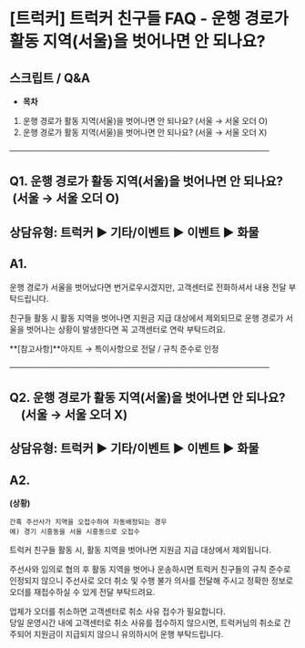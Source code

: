 # [트럭커] 트럭커 친구들 FAQ - 운행 경로가 활동 지역(서울)을 벗어나면 안 되나요?

**스크립트 / Q&A**
--------------

* **목차**

1. 운행 경로가 활동 지역(서울)을 벗어나면 안 되나요? (서울 → 서울 오더 O)
2. 운행 경로가 활동 지역(서울)을 벗어나면 안 되나요? (서울 → 서울 오더 X)

──────────────────────────────────────────────

**Q1. 운행 경로가 활동 지역(서울)을 벗어나면 안 되나요?       (서울 → 서울 오더 O)**
----------------------------------------------------------

상담유형: 트럭커 ▶ 기타/이벤트 ▶ 이벤트 ▶ 화물
-----------------------------

**A1.**
-------

운행 경로가 서울을 벗어났다면 번거로우시겠지만, 고객센터로 전화하셔서 내용 전달 부탁드립니다.  
  
친구들 활동 시 활동 지역을 벗어나면 지원금 지급 대상에서 제외되므로 운행 경로가 서울을 벗어나는 상황이 발생한다면 꼭 고객센터로 연락 부탁드려요.

**[참고사항]**아지트 → 특이사항으로 전달 / 규칙 준수로 인정 

──────────────────────────────────────────────

**Q2. 운행 경로가 활동 지역(서울)을 벗어나면 안 되나요?        (서울 → 서울 오더 X)**
-----------------------------------------------------------

상담유형: 트럭커 ▶ 기타/이벤트 ▶ 이벤트 ▶ 화물
-----------------------------

**A2.**
-------

**(상황)**

```
간혹 주선사가 지역을 오접수하여 자동배정되는 경우  
예) 경기 시흥동을 서울 시흥동으로 오접수
```

트럭커 친구들 활동 시, 활동 지역을 벗어나면 지원금 지급 대상에서 제외됩니다.  
  
주선사와 임의로 협의 후 활동 지역을 벗어나 운송하시면 트럭커 친구들의 규칙 준수로 인정되지 않으니 주선사로 오더 취소 및 수행 불가 의사를 전달해 주시고 정확한 정보로 오더를 재접수하실 수 있게 전달 부탁드려요.  
  
업체가 오더를 취소하면 고객센터로 취소 사유 접수가 필요합니다.  
당일 운영시간 내에 고객센터로 취소 사유를 접수하지 않으시면, 트럭커님의 취소로 간주되어 지원금이 지급되지 않으니 유의하시어 운행 부탁드립니다.